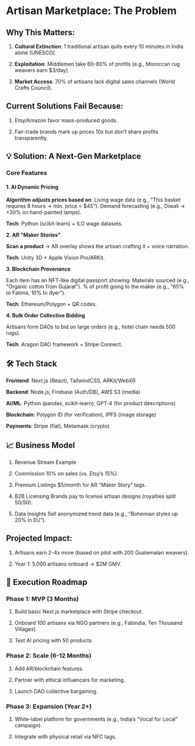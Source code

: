 # Artisan Marketplace: The Problem

## Why This Matters:

1) **Cultural Extinction**: 1 traditional artisan quits every 10 minutes in India alone (UNESCO).

2) **Exploitation**: Middlemen take 60-80% of profits (e.g., Moroccan rug weavers earn $3/day).

3) **Market Access**: 70% of artisans lack digital sales channels (World Crafts Council).

## Current Solutions Fail Because:

1. Etsy/Amazon favor mass-produced goods.

2. Fair-trade brands mark up prices 10x but don’t share profits transparently.



## 💡 Solution: A Next-Gen Marketplace

### Core Features
#### 1. AI Dynamic Pricing

**Algorithm adjusts prices based on**:
Living wage data (e.g., "This basket requires 8 hours → min. price = $45").
Demand forecasting (e.g., Diwali → +30% on hand-painted lamps).

**Tech**: Python (scikit-learn) + ILO wage datasets.

**2. AR "Maker Stories"**

**Scan a product** → AR overlay shows the artisan crafting it + voice narration.

**Tech**: Unity 3D + Apple Vision Pro/ARKit.

**3. Blockchain Provenance**

Each item has an NFT-like digital passport showing: 
Materials sourced (e.g., "Organic cotton from Gujarat").
% of profit going to the maker (e.g., "65% to Fatima, 10% to dyer").

**Tech**: Ethereum/Polygon + QR codes.

**4. Bulk Order Collective Bidding**

Artisans form DAOs to bid on large orders (e.g., hotel chain needs 500 rugs).

**Tech**: Aragon DAO framework + Stripe Connect.

## 🛠️ Tech Stack

**Frontend**:	Next.js (React), TailwindCSS, ARKit/WebXR

**Backend**:	Node.js, Firebase (Auth/DB), AWS S3 (media)

**AI/ML**:	Python (pandas, scikit-learn), GPT-4 (for product descriptions)

**Blockchain**:	Polygon ID (for verification), IPFS (image storage)

**Payments**:	Stripe (fiat), Metamask (crypto)

## 📈 Business Model

1. Revenue Stream	Example

2. Commission	10% on sales (vs. Etsy’s 15%).

3. Premium Listings	$5/month for AR “Maker Story” tags.

4. B2B Licensing	Brands pay to license artisan designs (royalties split 50/50).

5. Data Insights	Sell anonymized trend data (e.g., “Bohemian styles up 20% in EU”).

## Projected Impact:

1. Artisans earn 2-4x more (based on pilot with 200 Guatemalan weavers).

2. Year 1: 5,000 artisans onboard → $2M GMV.

## 🚀 Execution Roadmap
### Phase 1: MVP (3 Months)

1. Build basic Next.js marketplace with Stripe checkout.

2. Onboard 100 artisans via NGO partners (e.g., Fabindia, Ten Thousand Villages).

3. Test AI pricing with 50 products.

### Phase 2: Scale (6-12 Months)

1. Add AR/blockchain features.

2. Partner with ethical influencers for marketing.

3. Launch DAO collective bargaining.

### Phase 3: Expansion (Year 2+)

1. White-label platform for governments (e.g., India’s "Vocal for Local" campaign).

2. Integrate with physical retail via NFC tags.
